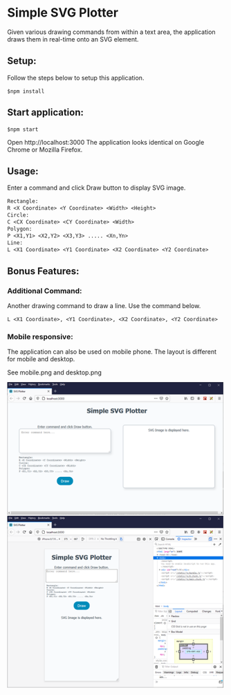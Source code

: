 # Simple SVG Plotter 
Given various drawing commands from within a text area, the application draws them in real-time onto an SVG element. 

## Setup:
Follow the steps below to setup this application. 

```
$npm install
```

## Start application:

```
$npm start
```

Open http://localhost:3000 
The application looks identical on Google Chrome or Mozilla Firefox.  

## Usage: 

Enter a command and click Draw button to display SVG image. 

```
Rectangle:
R <X Coordinate> <Y Coordinate> <Width> <Height>
Circle:
C <CX Coordinate> <CY Coordinate> <Width>
Polygon:
P <X1,Y1> <X2,Y2> <X3,Y3> ..... <Xn,Yn>
Line:
L <X1 Coordinate> <Y1 Coordinate> <X2 Coordinate> <Y2 Coordinate>
```

## Bonus Features: 
### Additional Command:
Another drawing command to draw a line. Use the command below. 

```
L <X1 Coordinate>, <Y1 Coordinate>, <X2 Coordinate>, <Y2 Coordinate>
```

### Mobile responsive:
The application can also be used on mobile phone. The layout is different for mobile and desktop.


See mobile.png and desktop.png

<img src="./README/desktop.png" width=500px>


<img src="./README/mobile.png" width=500px>

